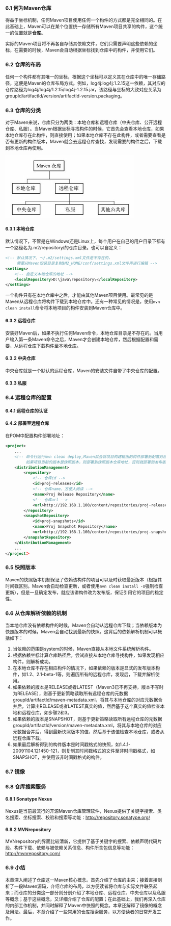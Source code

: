 ### 6.1 何为Maven仓库

得益于坐标机制，任何Maven项目使用任何一个构件的方式都是完全相同的。在此基础上，Maven可以在某个位置统一存储所有Maven项目共享的构件，这个统一的位置就是**仓库**。

实际的Maven项目将不再各自存储其依赖文件，它们只需要声明这些依赖的坐标，在需要的时候，Maven会自动根据坐标找到仓库中的构件，并使用它们。

### 6.2 仓库的布局

任何一个构件都有其唯一的坐标，根据这个坐标可以定义其在仓库中的唯一存储路径，这便是Maven的仓库布局方式。例如，log4j:log4j:1.2.15这一依赖，其对应的仓库路径为log4j/log4j/1.2.15/log4j-1.2.15.jar，该路径与坐标的大致对应关系为groupId/artifactId/version/artifactId-version.packaging。

### 6.3 仓库的分类

对于Maven来说，仓库只分为两类：本地仓库和远程仓库（中央仓库、公开远程仓库、私服）。当Maven根据坐标寻找构件的时候，它首先会查看本地仓库，如果本地仓库存在此构件，则直接使用；如果本地仓库不存在此构件，或者需要查看是否有更新的构件版本，Maven就会去远程仓库查找，发现需要的构件之后，下载到本地仓库再使用。

![1526262798555](assets/1526262798555.png)

#### 6.3.1 本地仓库

默认情况下，不管是在Windows还是Linux上，每个用户在自己的用户目录下都有一个路径名为.m2/repository/的仓库目录。也可以自定义：

```xml
<!-- 默认情况下，～/.m2/settings.xml文件是不存在的，
     需要从Maven安装目录复制$M2_HOME/conf/settings.xml文件再进行编辑 -->
<settings>
    <!-- 自定义本地仓库的地址 -->
    <localRepository>D:\java\repository\</localRepository>
</settings>
```

一个构件只有在本地仓库中之后，才能由其他Maven项目使用。最常见的是Maven从远程仓库将构件下载到本地仓库中。还有一种常见的情况是，使用`mvn clean install`命令将本地项目的构件安装到Maven仓库中。

#### 6.3.2 远程仓库

安装好Maven后，如果不执行任何Maven命令，本地仓库目录是不存在的。当用户输入第一条Maven命令之后，Maven才会创建本地仓库，然后根据配置和需要，从远程仓库下载构件至本地仓库。

#### 6.3.2 中央仓库

中央仓库就是一个默认的远程仓库，Maven的安装文件自带了中央仓库的配置。

#### 6.3.3 私服

### 6.4 远程仓库的配置

#### 6.4.1 远程仓库的认证

#### 6.4.2 部署至远程仓库

在POM中配置构件部署地址：

```xml
<project>
    ...
    <!-- 命令行运行mvn clean deploy,Maven就会将项目构建输出的构件部署到配置对应的远程仓库，
         如果项目当前的版本是快照版本，则部署到快照版本仓库地址，否则就部署到发布版本仓库地址 -->
    <distributionManagement>
        <repository>
            <!-- 仓库id -->
            <id>proj-releases</id>
            <!-- 仓库name，方便人阅读 -->
            <name>Proj Release Repository</name>
            <!-- 仓库url -->
            <url>http://192.168.1.100/content/repositories/proj-releases</url>
        </repository>
        <snapshotRepository>
            <id>proj-snapshots</id>
            <name>Proj Snapshot Repository</name>
            <url>http://192.168.1.100/content/repositories/proj-snapshots</url>
        </snapshotRepository>
    </distributionManagement>
    ...
</project＞
```

### 6.5 快照版本

Maven的快照版本机制保证了依赖该构件的项目可以及时获取最近版本（根据其时间戳区别。Maven会自动检查更新，或者使用`mvn clean install -U`强制检查更新），但是一旦确定发布，就应该讲构件改为发布版，保证引用它的项目的稳定性。

### 6.6 从仓库解析依赖的机制

当本地仓库没有依赖构件的时候，Maven会自动从远程仓库下载；当依赖版本为快照版本的时候，Maven会自动找到最新的快照。这背后的依赖解析机制可以概括如下：

1. 当依赖的范围是system的时候，Maven直接从本地文件系统解析构件。
2. 根据依赖坐标计算仓库路径后，尝试直接从本地仓库寻找构件，如果发现相应构件，则解析成功。
3. 在本地仓库不存在相应构件的情况下，如果依赖的版本是显式的发布版本构件，如1.2、2.1-beta-1等，则遍历所有的远程仓库，发现后，下载并解析使用。
4. 如果依赖的版本是RELEASE或者LATEST（Maven3已不再支持，版本不写时为RELEASE），则基于更新策略读取所有远程仓库的元数据groupId/artifactId/maven-metadata.xml，将其与本地仓库的对应元数据合并后，计算出RELEASE或者LATEST真实的值，然后基于这个真实的值检查本地和远程仓库，如步骤2和3。
5. 如果依赖的版本是SNAPSHOT，则基于更新策略读取所有远程仓库的元数据groupId/artifactId/version/maven-metadata.xml，将其与本地仓库的对应元数据合并后，得到最新快照版本的值，然后基于该值检查本地仓库，或者从远程仓库下载。
6. 如果最后解析得到的构件版本是时间戳格式的快照，如1.4.1-20091104.121450-121，则复制其时间戳格式的文件至非时间戳格式，如SNAPSHOT，并使用该非时间戳格式的构件。

### 6.7 镜像

### 6.8 仓库搜索服务

#### 6.8.1 Sonatype Nexus

Nexus是当前最流行的开源Maven仓库管理软件，Nexus提供了关键字搜索、类名搜索、坐标搜索、校验和搜索等功能：<http://repository.sonatype.org/>

#### 6.8.2 MVNrepository

MVNrepository的界面比较清新，它提供了基于关键字的搜索、依赖声明代码片段、构件下载、依赖与被依赖关系信息、构件所含包信息等功能：<http://mvnrepository.com/>

### 6.9 小结

本章深入阐述了仓库这一Maven核心概念。首先介绍了仓库的由来；接着直接剖析了一段Maven源码，介绍仓库的布局，以方便读者将仓库与实际文件联系起来；而仓库的分类这一部分则分别介绍了本地仓库、远程仓库、中央仓库以及私服等概念；基于这些概念，又详细介绍了仓库的配置；在此基础上，我们再深入仓库的内部工作机制，并同时解释了Maven中快照的概念。本章还解释了镜像的概念及用法。最后，本章介绍了一些常用的仓库搜索服务，以方便读者的日常开发工作。























